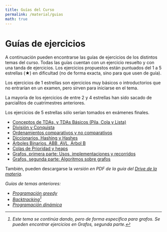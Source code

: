 ```yaml
---
title: Guías del Curso
permalink: /material/guias
math: true
---
```


# Guías de ejercicios

A continuación pueden encontrarse las guías de ejercicios de los distintos temas del curso. Todas las guías cuentan con un ejercicio resuelto y con una tanda de ejercicios. Los ejercicios propuestos están puntuados del 1 a 5 estrellas (★) en dificultad (no de forma exacta, sino para que usen de guía).

Los ejercicios de 1 estrellas son ejercicios muy básicos o introductorios que no entrarían en un examen, pero
sirven para iniciarse en el tema.

La mayoría de los ejercicios de entre 2 y 4 estrellas han sido sacado de parcialitos de cuatrimestres anteriores.

Los ejercicios de 5 estrellas sólo serían tomados en exámenes finales.

  * [Conceptos de TDAs, y TDAs Básicos (Pila, Cola y Lista)](guias/tdas_conceptos)
  * [División y Conquista](guias/dyc)
  * [Ordenamientos comparativos y no comparativos](guias/ordenamientos)
  * [Diccionarios, Hashing y Hashes](guias/hash)
  * [Árboles Binarios, ABB, AVL, Árbol B](guias/arboles)
  * [Colas de Prioridad y heaps](guias/heap)
  * [Grafos, primera parte: Usos, implementaciones y recorridos](guias/grafos_1)
  * [Grafos, segunda parte: Algoritmos sobre grafos](guias/grafos_2)

También, pueden descargarse la <i class="fa fa-file-pdf"/> versión en PDF de la guía del [<i class="fab fa-google-drive"/> Drive de la materia]({{site.data.sitios.drive}}).

Guías de temas anteriores:

  * [Programación greedy](greedy)
  * [Backtracking](backtracking)[^1]
  * [Programación dinámica](pd)

[^1]: Este tema se continúa dando, pero de forma específica para grafos. Se pueden encontrar ejercicios en _Grafos, segunda parte_.
